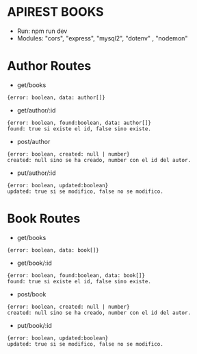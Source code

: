 # APIREST BOOKS

- Run:  npm run dev
- Modules: "cors", "express", "mysql2", "dotenv" , "nodemon"

# Author Routes
- get/books
```console
{error: boolean, data: author[]}
```  


- get/author/:id
```console
{error: boolean, found:boolean, data: author[]}
found: true si existe el id, false sino existe.
```  

- post/author
```console
{error: boolean, created: null | number}
created: null sino se ha creado, number con el id del autor.
```  

- put/author/:id
```console
{error: boolean, updated:boolean}
updated: true si se modifico, false no se modifico.
```  
# Book Routes
- get/books
```console
{error: boolean, data: book[]}
```  


- get/book/:id
```console
{error: boolean, found:boolean, data: book[]}
found: true si existe el id, false sino existe.
```  

- post/book
```console
{error: boolean, created: null | number}
created: null sino se ha creado, number con el id del autor.
```  

- put/book/:id
```console
{error: boolean, updated:boolean}
updated: true si se modifico, false no se modifico.
``` 

